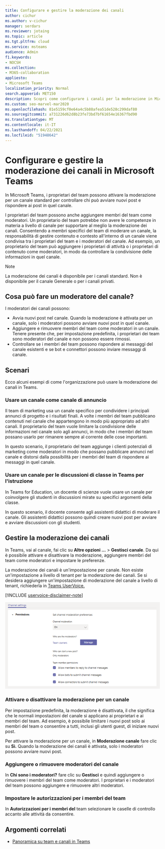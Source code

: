 ```yaml
---
title: Configurare e gestire la moderazione dei canali
author: cichur
ms.author: v-cichur
manager: serdars
ms.reviewer: jotaing
ms.topic: article
ms.tgt.pltfrm: cloud
ms.service: msteams
audience: Admin
f1.keywords:
- NOCSH
ms.collection:
- M365-collaboration
appliesto:
- Microsoft Teams
localization_priority: Normal
search.appverid: MET150
description: Scopri come configurare i canali per la moderazione in Microsoft Teams, incluso come aggiungere membri del team come moderatori del canale.
ms.custom: seo-marvel-mar2020
ms.openlocfilehash: 81e5159cf0e64a4c5b88afea51de528c299daf80
ms.sourcegitcommit: a731226d62d8b23fe73bd7bf61654e16367fbd90
ms.translationtype: MT
ms.contentlocale: it-IT
ms.lasthandoff: 04/22/2021
ms.locfileid: "51948642"
---
```

# <a name="set-up-and-manage-channel-moderation-in-microsoft-teams"></a>Configurare e gestire la moderazione dei canali in Microsoft Teams

In Microsoft Teams, i proprietari del team possono attivare la moderazione per un canale standard per controllare chi può avviare nuovi post e rispondere ai post in quel canale.

I proprietari del team possono anche aggiungere membri del team come moderatori. Un proprietario del team potrebbe non avere le competenze in materia a livello di canale per supportare al meglio la moderazione dei canali. Consentendo a membri specifici del team di moderare un canale, la responsabilità di gestire contenuto e contesto all'interno di un canale viene condivisa tra i proprietari del team e i moderatori del canale. Ad esempio, un proprietario del team può aggiungere i proprietari di attività o i proprietari di contenuto come moderatori, in modo da controllare la condivisione delle informazioni in quel canale.

> [!NOTE]
> La moderazione dei canali è disponibile per i canali standard. Non è disponibile per il canale Generale o per i canali privati.

## <a name="what-can-a-channel-moderator-do"></a>Cosa può fare un moderatore del canale?

I moderatori dei canali possono:

- Avvia nuovi post nel canale. Quando la moderazione è attivata per un canale, solo i moderatori possono avviare nuovi post in quel canale.
- Aggiungere e rimuovere membri del team come moderatori in un canale. Tenere presente che, per impostazione predefinita, i proprietari dei team sono moderatori del canale e non possono essere rimossi.
- Controllare se i membri del team possono rispondere ai messaggi del canale esistenti e se bot e connettori possono inviare messaggi di canale.

## <a name="scenarios"></a>Scenari

Ecco alcuni esempi di come l'organizzazione può usare la moderazione dei canali in Teams.

### <a name="use-a-channel-as-an-announcement-channel"></a>Usare un canale come canale di annuncio

Il team di marketing usa un canale specifico per condividere i principali annunci di progetto e i risultati finali. A volte i membri del team pubblicano contenuti nel canale che appartengono in modo più appropriato ad altri canali. Il proprietario del team vuole limitare la condivisione delle informazioni nel canale solo agli annunci, in modo che i membri del team possano usarlo per rimanere sempre al corrente delle cose importanti.

In questo scenario, il proprietario del team aggiunge i clienti potenziali di marketing come moderatori in modo che possano pubblicare annunci nel canale e distorsi dalla possibilità per i membri del team di rispondere ai messaggi in quel canale.

### <a name="use-a-channel-for-class-discussions-in-teams-for-education"></a>Usare un canale per le discussioni di classe in Teams per l'istruzione

In Teams for Education, un docente di scienze vuole usare un canale per coinvolgere gli studenti in discussioni mirate su specifici argomenti della classe.

In questo scenario, il docente consente agli assistenti didattici di moderare il canale. Gli assistenti didattici possono quindi creare nuovi post per avviare e avviare discussioni con gli studenti.

## <a name="manage-channel-moderation"></a>Gestire la moderazione dei canali

In Teams, vai al canale, fai clic su **Altre opzioni ...**  >  **Gestisci canale**. Da qui è possibile attivare e disattivare la moderazione, aggiungere membri del team come moderatori e impostare le preferenze.

La moderazione dei canali è un'impostazione per canale. Non esiste un'impostazione a livello di tenant per la moderazione dei canali. Se si desidera aggiungere un'impostazione di moderazione del canale a livello di tenant, richiederla in [Teams UserVoice.](https://microsoftteams.uservoice.com/)

[!INCLUDE [uservoice-disclaimer-note](includes/uservoice-disclaimer-note.md)]

![preferenze per la gestione dei canali-moderazione-in-teams](media/manage-channel-moderation-in-teams-preferences.png)

### <a name="turn-on-or-turn-off-moderation-for-a-channel"></a>Attivare o disattivare la moderazione per un canale

Per impostazione predefinita, la moderazione è disattivata, il che significa che le normali impostazioni del canale si applicano ai proprietari e ai membri del team. Ad esempio, è possibile limitare i nuovi post solo ai membri del team o consentire a tutti, inclusi gli utenti guest, di iniziare nuovi post.

Per attivare la moderazione per un canale, in **Moderazione canale** fare clic su **Sì.** Quando la moderazione dei canali è attivata, solo i moderatori possono avviare nuovi post. 

### <a name="add-or-remove-channel-moderators"></a>Aggiungere o rimuovere moderatori del canale

In **Chi sono i moderatori?** fare clic su **Gestisci** e quindi aggiungere o rimuovere i membri del team come moderatori. I proprietari e i moderatori del team possono aggiungere e rimuovere altri moderatori.  

### <a name="set-team-member-permissions"></a>Impostare le autorizzazioni per i membri del team

In **Autorizzazioni per i membri del** team selezionare le caselle di controllo accanto alle attività da consentire.

## <a name="related-topics"></a>Argomenti correlati

- [Panoramica su team e canali in Teams](teams-channels-overview.md)
